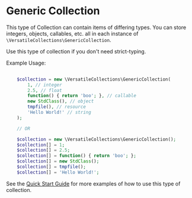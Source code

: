 # Generic Collection

This type of Collection can contain items of differing types. You can store integers,
objects, callables, etc. all in each instance of `\VersatileCollections\GenericCollection`.

Use this type of collection if you don't need strict-typing.

Example Usage:

```php
    
    $collection = new \VersatileCollections\GenericCollection(
        1, // integer
        2.5, // float
        function() { return 'boo'; }, // callable
        new StdClass(), // object 
        tmpfile(), // resource
        'Hello World!' // string 
    );

    // OR

    $collection = new \VersatileCollections\GenericCollection();
    $collection[] = 1;
    $collection[] = 2.5;
    $collection[] = function() { return 'boo'; };
    $collection[] = new StdClass();
    $collection[] = tmpfile();
    $collection[] = 'Hello World!';
```

See the [Quick Start Guide](QUICKSTART.md) for more examples of how to use this type of
collection.
